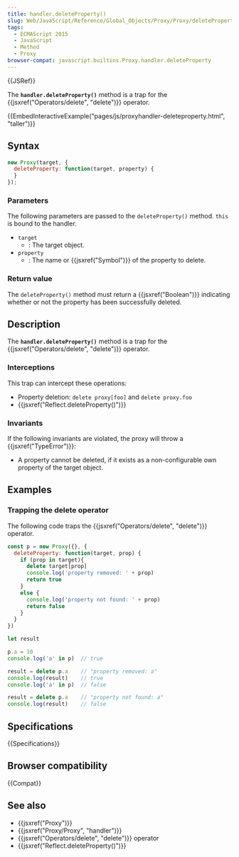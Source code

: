 ```yaml
---
title: handler.deleteProperty()
slug: Web/JavaScript/Reference/Global_Objects/Proxy/Proxy/deleteProperty
tags:
  - ECMAScript 2015
  - JavaScript
  - Method
  - Proxy
browser-compat: javascript.builtins.Proxy.handler.deleteProperty
---
```

{{JSRef}}

The **`handler.deleteProperty()`** method is a trap for the
{{jsxref("Operators/delete", "delete")}} operator.

{{EmbedInteractiveExample("pages/js/proxyhandler-deleteproperty.html", "taller")}}

## Syntax

```js
new Proxy(target, {
  deleteProperty: function(target, property) {
  }
});
```

### Parameters

The following parameters are passed to the `deleteProperty()` method.
`this` is bound to the handler.

- `target`
  - : The target object.
- `property`
  - : The name or {{jsxref("Symbol")}} of the property to delete.

### Return value

The `deleteProperty()` method must return a {{jsxref("Boolean")}} indicating
whether or not the property has been successfully deleted.

## Description

The **`handler.deleteProperty()`** method is a trap for the
{{jsxref("Operators/delete", "delete")}} operator.

### Interceptions

This trap can intercept these operations:

- Property deletion: `delete proxy[foo]` and
  `delete proxy.foo`
- {{jsxref("Reflect.deleteProperty()")}}

### Invariants

If the following invariants are violated, the proxy will throw a
{{jsxref("TypeError")}}:

- A property cannot be deleted, if it exists as a non-configurable own property of the
  target object.

## Examples

### Trapping the delete operator

The following code traps the {{jsxref("Operators/delete", "delete")}} operator.

```js
const p = new Proxy({}, {
  deleteProperty: function(target, prop) {
    if (prop in target){
      delete target[prop]
      console.log('property removed: ' + prop)
      return true
    }
    else {
      console.log('property not found: ' + prop)
      return false
    }
  }
})

let result

p.a = 10
console.log('a' in p)  // true

result = delete p.a    // "property removed: a"
console.log(result)    // true
console.log('a' in p)  // false

result = delete p.a    // "property not found: a"
console.log(result)    // false
```

## Specifications

{{Specifications}}

## Browser compatibility

{{Compat}}

## See also

- {{jsxref("Proxy")}}
- {{jsxref("Proxy/Proxy", "handler")}}
- {{jsxref("Operators/delete", "delete")}} operator
- {{jsxref("Reflect.deleteProperty()")}}
